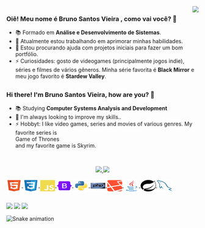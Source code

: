 
 <img align="right" src="https://visitor-badge.laobi.icu/badge?page_id=brunosvieira88.visitor-badgee&color=green&style=flat-square">

### Oiê! Meu nome é Bruno Santos Vieira , como vai você? 👋

- 📚 Formado em **Análise e Desenvolvimento de Sistemas**.
- 🔭 Atualmente estou trabalhando em aprimorar minhas habilidades.
- 🤔 Estou procurando ajuda com projetos iniciais para fazer um bom portfólio.
- ⚡ Curiosidades: gosto de videogames (principalmente jogos indie), séries e filmes de vários gêneros. Minha série favorita é **Black Mirror** e meu jogo favorito é **Stardew Valley**.

##

### Hi there! I'm Bruno Santos Vieira, how are you? 👋

- 📚 Studying **Computer Systems Analysis and Development**
- 🔭 I'm always looking to improve my skills..
- ⚡ Hobbyt: I like video games, series and movies of various genres. My favorite series is <br>Game of Thrones</br> and my favorite game is Skyrim.

##
<br>
<div align="center">
  <a href="https://github.com/BrunosVieira88">
  <img height="180em" src="https://github-readme-stats.vercel.app/api?username=BrunosVieira88&show_icons=true&theme=dracula&include_all_commits=true&count_private=true"/>
  <img height="180em" src="https://github-readme-stats.vercel.app/api/top-langs/?username=BrunosVieira88&layout=compact&langs_count=7&theme=dracula"/>
</div>
<div style="display: inline_block"><br>
   <img align="center" alt="HTML" height="30" width="40" src="https://raw.githubusercontent.com/devicons/devicon/master/icons/html5/html5-original.svg">
  <img align="center" alt="CSS" height="30" width="40" src="https://raw.githubusercontent.com/devicons/devicon/master/icons/css3/css3-original.svg">
  <img align="center" alt="Js" height="30" width="40" src="https://raw.githubusercontent.com/devicons/devicon/master/icons/javascript/javascript-plain.svg">
  <img align="center" alt="Bootstrap" height="30" width="40" src="https://raw.githubusercontent.com/devicons/devicon/master/icons/bootstrap/bootstrap-original.svg">
  <img align="center" alt="Python" height="30" width="40" src="https://raw.githubusercontent.com/devicons/devicon/master/icons/python/python-original.svg">
  <img align="center" alt="Php" height="30" width="40" src="https://raw.githubusercontent.com/devicons/devicon/master/icons/php/php-original.svg">
  <img align="center" alt="laravel" height="30" width="40" src="https://raw.githubusercontent.com/devicons/devicon/master/icons/laravel/laravel-plain.svg">
  <img align="center" alt="java" height="30" width="40" src="https://raw.githubusercontent.com/devicons/devicon/master/icons/java/java-original.svg">
  <img align="center" alt="SpringBoot" height="30" width="40" src="https://raw.githubusercontent.com/devicons/devicon/master/icons/spring/spring-plain.svg">
  <img align="center" alt="Mysql" height="30" width="40" src="https://raw.githubusercontent.com/devicons/devicon/master/icons/mysql/mysql-original.svg">

</div>
  
  ##
 
<div>
   <a href="https://www.instagram.com/dntwo2/" target="_blank"><img src="https://img.shields.io/badge/-Instagram-%23E4405F?style=for-the-badge&logo=instagram&logoColor=white" target="_blank"></a> 
     <a href="mailto:brunosvieira88@gmail.com"><img src="https://img.shields.io/badge/-Gmail-%23333?style=for-the-badge&logo=gmail&logoColor=white" target="_blank"></a>
     <a href="https://www.linkedin.com/in/brunosantosvieira/" target="_blank"><img src="https://img.shields.io/badge/-LinkedIn-%230077B5?style=for-the-badge&logo=linkedin&logoColor=white" target="_blank"></a> 
  
  ![Snake animation](https://github.com/BrunosVieira88/BrunosVieira88/blob/output/github-contribution-grid-snake.svg)
 
</div>

